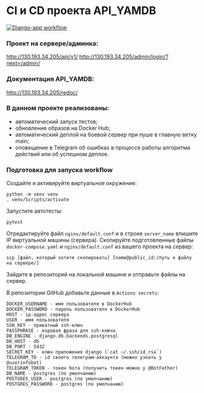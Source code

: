 # CI и CD проекта API_YAMDB
[![Django-app workflow](https://github.com/dk-r3d3/yamdb_final/actions/workflows/yamdb_workflow.yml/badge.svg)](https://github.com/dk-r3d3/yamdb_final/actions/workflows/yamdb_workflow.yml)

### Проект на сервере/админка:
http://130.193.34.205/api/v1/
http://130.193.34.205/admin/login/?next=/admin/

### Документация API_YAMDB:
http://130.193.34.205/redoc/

### В данном проекте реализованы:

- автоматический запуск тестов;
- обновление образов на Docker Hub;
- автоматический деплой на боевой сервер при пуше в главную ветку main;
- оповещение в Telegram об ошибках в процессе работы алгоритма действий или об успешном деплое.

### Подготовка для запуска workflow

Создайте и активируйте виртуальное окружение:

```
python -m venv venv
. venv/Scripts/activate
```

Запустите автотесты:

```
pytest
```

Отредактируйте файл `nginx/default.conf` и в строке `server_name` впишите IP виртуальной машины (сервера).
Скопируйте подготовленные файлы `docker-compose.yaml` и `nginx/default.conf` из вашего проекта на сервер:

```
scp [файл, который хотите скопировать] [name@public_id:/путь к файлу на сервере/]
```

Зайдите в репозиторий на локальной машине и отправьте файлы на сервер.


В репозитории GitHub добавьте данные в `Actions secrets`:

```
DOCKER_USERNAME - имя пользователя в DockerHub
DOCKER_PASSWORD - пароль пользователя в DockerHub
HOST - ip-адрес сервера
USER - имя пользователя
SSH_KEY - приватный ssh-ключ
PASSPHRASE - кодовая фраза для ssh-ключа
DB_ENGINE - django.db.backends.postgresql
DB_HOST - db
DB_PORT - 5432
SECRET_KEY - ключ приложения django (`cat ~/.ssh/id_rsa`)
TELEGRAM_TO - id своего телеграм-аккаунта (можно узнать у @userinfobot)
TELEGRAM_TOKEN - токен бота (получить токен можно у @BotFather)
DB_NAME - postgres (по умолчанию)
POSTGRES_USER - postgres (по умолчанию)
POSTGRES_PASSWORD - postgres (по умолчанию)
```
